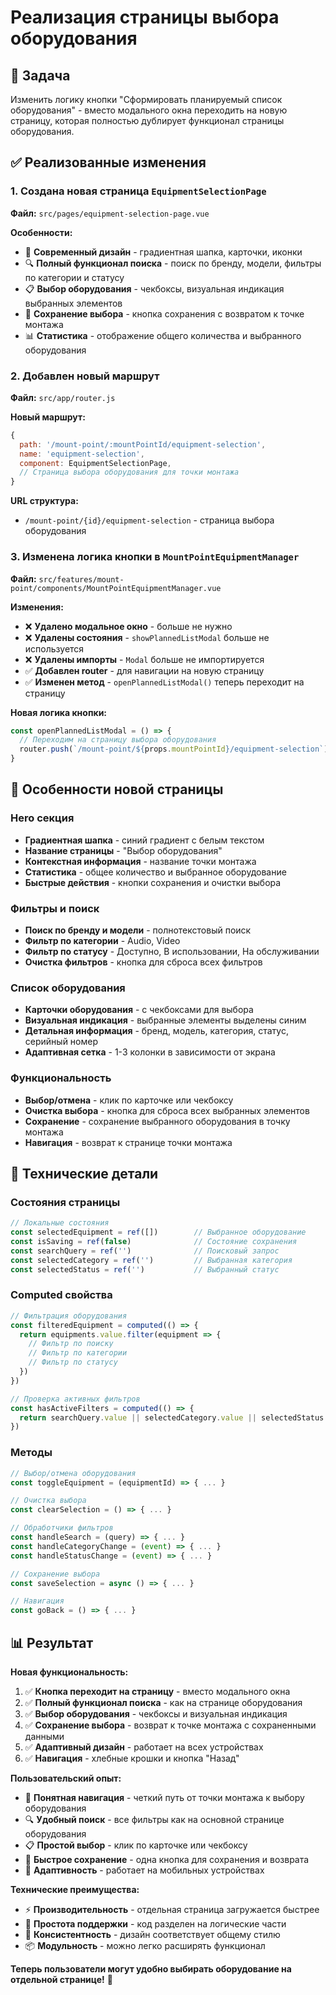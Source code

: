 # Реализация страницы выбора оборудования

## 🎯 Задача
Изменить логику кнопки "Сформировать планируемый список оборудования" - вместо модального окна переходить на новую страницу, которая полностью дублирует функционал страницы оборудования.

## ✅ Реализованные изменения

### 1. Создана новая страница `EquipmentSelectionPage`

**Файл:** `src/pages/equipment-selection-page.vue`

**Особенности:**
- 🎨 **Современный дизайн** - градиентная шапка, карточки, иконки
- 🔍 **Полный функционал поиска** - поиск по бренду, модели, фильтры по категории и статусу
- 📋 **Выбор оборудования** - чекбоксы, визуальная индикация выбранных элементов
- 💾 **Сохранение выбора** - кнопка сохранения с возвратом к точке монтажа
- 📊 **Статистика** - отображение общего количества и выбранного оборудования

### 2. Добавлен новый маршрут

**Файл:** `src/app/router.js`

**Новый маршрут:**
```javascript
{
  path: '/mount-point/:mountPointId/equipment-selection',
  name: 'equipment-selection',
  component: EquipmentSelectionPage,
  // Страница выбора оборудования для точки монтажа
}
```

**URL структура:**
- `/mount-point/{id}/equipment-selection` - страница выбора оборудования

### 3. Изменена логика кнопки в `MountPointEquipmentManager`

**Файл:** `src/features/mount-point/components/MountPointEquipmentManager.vue`

**Изменения:**
- ❌ **Удалено модальное окно** - больше не нужно
- ❌ **Удалены состояния** - `showPlannedListModal` больше не используется
- ❌ **Удалены импорты** - `Modal` больше не импортируется
- ✅ **Добавлен router** - для навигации на новую страницу
- ✅ **Изменен метод** - `openPlannedListModal()` теперь переходит на страницу

**Новая логика кнопки:**
```javascript
const openPlannedListModal = () => {
  // Переходим на страницу выбора оборудования
  router.push(`/mount-point/${props.mountPointId}/equipment-selection`)
}
```

## 🎨 Особенности новой страницы

### Hero секция
- **Градиентная шапка** - синий градиент с белым текстом
- **Название страницы** - "Выбор оборудования"
- **Контекстная информация** - название точки монтажа
- **Статистика** - общее количество и выбранное оборудование
- **Быстрые действия** - кнопки сохранения и очистки выбора

### Фильтры и поиск
- **Поиск по бренду и модели** - полнотекстовый поиск
- **Фильтр по категории** - Audio, Video
- **Фильтр по статусу** - Доступно, В использовании, На обслуживании
- **Очистка фильтров** - кнопка для сброса всех фильтров

### Список оборудования
- **Карточки оборудования** - с чекбоксами для выбора
- **Визуальная индикация** - выбранные элементы выделены синим
- **Детальная информация** - бренд, модель, категория, статус, серийный номер
- **Адаптивная сетка** - 1-3 колонки в зависимости от экрана

### Функциональность
- **Выбор/отмена** - клик по карточке или чекбоксу
- **Очистка выбора** - кнопка для сброса всех выбранных элементов
- **Сохранение** - сохранение выбранного оборудования в точку монтажа
- **Навигация** - возврат к странице точки монтажа

## 🔧 Технические детали

### Состояния страницы
```javascript
// Локальные состояния
const selectedEquipment = ref([])        // Выбранное оборудование
const isSaving = ref(false)              // Состояние сохранения
const searchQuery = ref('')              // Поисковый запрос
const selectedCategory = ref('')         // Выбранная категория
const selectedStatus = ref('')           // Выбранный статус
```

### Computed свойства
```javascript
// Фильтрация оборудования
const filteredEquipment = computed(() => {
  return equipments.value.filter(equipment => {
    // Фильтр по поиску
    // Фильтр по категории
    // Фильтр по статусу
  })
})

// Проверка активных фильтров
const hasActiveFilters = computed(() => {
  return searchQuery.value || selectedCategory.value || selectedStatus.value
})
```

### Методы
```javascript
// Выбор/отмена оборудования
const toggleEquipment = (equipmentId) => { ... }

// Очистка выбора
const clearSelection = () => { ... }

// Обработчики фильтров
const handleSearch = (query) => { ... }
const handleCategoryChange = (event) => { ... }
const handleStatusChange = (event) => { ... }

// Сохранение выбора
const saveSelection = async () => { ... }

// Навигация
const goBack = () => { ... }
```

## 📊 Результат

**Новая функциональность:**

1. ✅ **Кнопка переходит на страницу** - вместо модального окна
2. ✅ **Полный функционал поиска** - как на странице оборудования
3. ✅ **Выбор оборудования** - чекбоксы и визуальная индикация
4. ✅ **Сохранение выбора** - возврат к точке монтажа с сохраненными данными
5. ✅ **Адаптивный дизайн** - работает на всех устройствах
6. ✅ **Навигация** - хлебные крошки и кнопка "Назад"

**Пользовательский опыт:**
- 🎯 **Понятная навигация** - четкий путь от точки монтажа к выбору оборудования
- 🔍 **Удобный поиск** - все фильтры как на основной странице оборудования
- 📋 **Простой выбор** - клик по карточке или чекбоксу
- 💾 **Быстрое сохранение** - одна кнопка для сохранения и возврата
- 📱 **Адаптивность** - работает на мобильных устройствах

**Технические преимущества:**
- ⚡ **Производительность** - отдельная страница загружается быстрее
- 🔧 **Простота поддержки** - код разделен на логические части
- 🎨 **Консистентность** - дизайн соответствует общему стилю
- 📦 **Модульность** - можно легко расширять функционал

**Теперь пользователи могут удобно выбирать оборудование на отдельной странице!** 🚀 